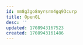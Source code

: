 ```yaml
---
id: nm8g3go8nyrsrm4gq93curp
title: OpenGL
desc: ''
updated: 1708943167523
created: 1708943161486
---
```

